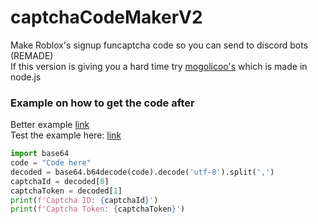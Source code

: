 # captchaCodeMakerV2
Make Roblox's signup funcaptcha code so you can send to discord bots (REMADE)<br>
If this version is giving you a hard time try [mogolicoo's](https://github.com/mogolicoo/captchaCodeMaker) which is made in node.js

### Example on how to get the code after
Better example [link](https://github.com/Roblox-Thot/captchaCodeMakerV2/blob/main/example/sign%20up.py)<br>
Test the example here: [link](https://replit.com/@Roblox-Thot2/roblox)
```py
import base64
code = "Code here"
decoded = base64.b64decode(code).decode('utf-8').split(',')
captchaId = decoded[0]
captchaToken = decoded[1]
print(f'Captcha ID: {captchaId}')
print(f'Captcha Token: {captchaToken}')
```

